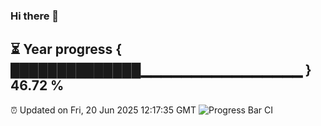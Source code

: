### Hi there 👋
⏳ Year progress { ██████████████▁▁▁▁▁▁▁▁▁▁▁▁▁▁▁▁ } 46.72 %
---
⏰ Updated on Fri, 20 Jun 2025 12:17:35 GMT
![Progress Bar CI](https://github.com/Moyi321/Moyi321/workflows/Progress%20Bar%20CI/badge.svg)
